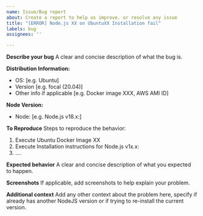 ```yaml
---
name: Issue/Bug report
about: Create a report to help us improve. or resolve any issue
title: "[ERROR] Node.js XX on UbuntuXX Installation fail"
labels: bug
assignees: ''

---
```


**Describe your bug**
A clear and concise description of what the bug is.

**Distribution Information:**
 - OS: [e.g. Ubuntu]
 - Version [e.g. focal (20.04)]
 - Other info if applicable [e.g. Docker image XXX, AWS AMI ID]

**Node Version:**
 - Node: [e.g. Node.js v18.x:]

**To Reproduce**
Steps to reproduce the behavior:
1. Execute Ubuntu Docker Image XX
2. Execute Installation instructions for Node.js v1x.x:
3. ....

**Expected behavior**
A clear and concise description of what you expected to happen.

**Screenshots**
If applicable, add screenshots to help explain your problem.

**Additional context**
Add any other context about the problem here, specify if already has another NodeJS version or if trying to re-install the current version.

